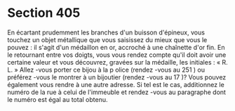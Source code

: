 # Section 405

En écartant prudemment les branches d'un buisson d'épineux, vous touchez un objet
métallique que vous saisissez du mieux que vous le pouvez : il s'agit d'un médaillon en
or, accroché à une chaînette d'or fin. En le retournant entre vos doigts, vous vous rendez
compte qu'il doit avoir une certaine valeur et vous découvrez, gravées sur la médaille, les
initiales : « R. L. » Allez -vous porter ce bijou à la p olice (rendez -vous au  251 ) ou
préférez -vous le montrer à un bijoutier (rendez -vous au  17 )? Vous pouvez également
vous rendre à une autre adresse. Si tel est le cas, additionnez le numéro de la rue à celui
de l'immeuble et rendez -vous au paragraphe dont  le numéro est égal au total obtenu.